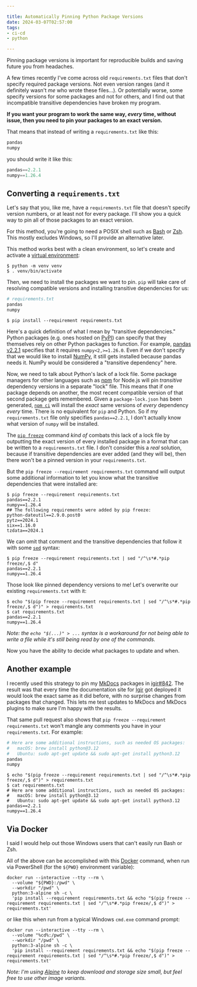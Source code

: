 ```yaml
---

title: Automatically Pinning Python Package Versions
date: 2024-03-07T02:57:00
tags:
- ci-cd
- python

---
```


Pinning package versions is important for reproducible builds and saving future you from headaches.

A few times recently I've come across old `requirements.txt` files that don't specify required package versions. Not even version ranges (and it definitely wasn't _me_ who wrote these files...). Or potentially worse, some specify versions for some packages and not for others, and I find out that incompatible transitive dependencies have broken my program.

**If you want your program to work the same way, _every_ time, without issue, then you need to pin your packages to an exact version.**

That means that instead of writing a `requirements.txt` like this:

```python
pandas
numpy
```

you should write it like this:

```python
pandas==2.2.1
numpy==1.26.4
```

## Converting a `requirements.txt`

Let's say that you, like me, have a `requirements.txt` file that doesn't specify version numbers, or at least not for every package. I'll show you a quick way to pin all of those packages to an exact version.

For this method, you're going to need a POSIX shell such as [Bash](https://www.gnu.org/software/bash/) or [Zsh](https://www.zsh.org/). This mostly excludes Windows, so I'll provide an alternative later.

This method works best with a clean environment, so let's create and activate a [virtual environment](https://docs.python.org/3/library/venv.html):

```shell
$ python -m venv venv
$ . venv/bin/activate
```

Then, we need to install the packages we want to pin. `pip` will take care of resolving compatible versions and installing transitive dependencies for us:

```python
# requirements.txt
pandas
numpy
```

```shell
$ pip install --requirement requirements.txt
```

Here's a quick definition of what I mean by "transitive dependencies." Python packages (e.g. ones hosted on [PyPI](https://pypi.org/)) can specify that they themselves rely on other Python packages to function. For example, [pandas v2.2.1](https://pypi.org/project/pandas/2.2.1/) specifies that it requires `numpy<2,>=1.26.0`. Even if we don't specify that we would like to install [NumPy](https://pypi.org/project/numpy/), it still gets installed because pandas needs it. NumPy would be considered a "transitive dependency" here.

Now, we need to talk about Python's lack of a lock file. Some package managers for other languages such as [npm](https://www.npmjs.com/) for Node.js will pin _transitive_ dependency versions in a separate "lock" file. This means that if one package depends on another, the most recent compatible version of that second package gets remembered. Given a `package-lock.json` has been generated, [`npm ci`](https://docs.npmjs.com/cli/v8/commands/npm-ci) will install the _exact_ same versions of _every_ dependency _every_ time. There is no equivalent for `pip` and Python. So if my `requirements.txt` file only specifies `pandas==2.2.1`, I don't actually know what version of `numpy` will be installed.

The [`pip freeze`](https://pip.pypa.io/en/stable/cli/pip_freeze/) command _kind of_ combats this lack of a lock file by outputting the exact version of every installed package in a format that can be written to a `requirements.txt` file. I don't consider this a _real_ solution, because if transitive dependencies are ever added (and they will be), then there won't be a pinned version in your `requirements.txt`.

But the `pip freeze --requirement requirements.txt` command will output some additional information to let you know what the transitive dependencies that were installed are:

```text
$ pip freeze --requirement requirements.txt
pandas==2.2.1
numpy==1.26.4
## The following requirements were added by pip freeze:
python-dateutil==2.9.0.post0
pytz==2024.1
six==1.16.0
tzdata==2024.1
```

We can omit that comment and the transitive dependencies that follow it with some [`sed`](https://linux.die.net/man/1/sed) syntax:

```shell
$ pip freeze --requirement requirements.txt | sed "/^\s*#.*pip freeze/,$ d"
pandas==2.2.1
numpy==1.26.4
```

Those look like pinned dependency versions to me! Let's overwrite our existing `requirements.txt` with it:

```shell
$ echo "$(pip freeze --requirement requirements.txt | sed "/^\s*#.*pip freeze/,$ d")" > requirements.txt
$ cat requirements.txt
pandas==2.2.1
numpy==1.26.4
```

_Note: the `echo "$(...)" > ...` syntax is a workaround for not being able to write a file while it's still being read by one of the commands._

Now you have the ability to decide what packages to update and when.

## Another example

I recently used this strategy to pin my [MkDocs](https://www.mkdocs.org/) packages in [igir#842](https://github.com/emmercm/igir/pull/842/files). The result was that every time the documentation site for [Igir](https://igir.io/) got deployed it would look the exact same as it did before, with no surprise changes from packages that changed. This lets me test updates to MkDocs and MkDocs plugins to make sure I'm happy with the results.

That same pull request also shows that `pip freeze --requirement requirements.txt` won't mangle any comments you have in your `requirements.txt`. For example:

```python
# Here are some additional instructions, such as needed OS packages:
#   macOS: brew install python@3.12
#   Ubuntu: sudo apt-get update && sudo apt-get install python3.12
pandas
numpy
```

```text
$ echo "$(pip freeze --requirement requirements.txt | sed "/^\s*#.*pip freeze/,$ d")" > requirements.txt
$ cat requirements.txt
# Here are some additional instructions, such as needed OS packages:
#   macOS: brew install python@3.12
#   Ubuntu: sudo apt-get update && sudo apt-get install python3.12
pandas==2.2.1
numpy==1.26.4
```

## Via Docker

I said I would help out those Windows users that can't easily run Bash or Zsh.

All of the above can be accomplished with this [Docker](https://www.docker.com/) command, when run via PowerShell (for the `${PWD}` environment variable):

```shell
docker run --interactive --tty --rm \
  --volume "${PWD}:/pwd" \
  --workdir "/pwd" \
  python:3-alpine sh -c \
  'pip install --requirement requirements.txt && echo "$(pip freeze --requirement requirements.txt | sed "/^\s*#.*pip freeze/,$ d")" > requirements.txt'
```

or like this when run from a typical Windows `cmd.exe` command prompt:

```batch
docker run --interactive --tty --rm \
  --volume "%cd%:/pwd" \
  --workdir "/pwd" \
  python:3-alpine sh -c \
  'pip install --requirement requirements.txt && echo "$(pip freeze --requirement requirements.txt | sed "/^\s*#.*pip freeze/,$ d")" > requirements.txt'
```

_Note: I'm using [Alpine](https://alpinelinux.org/) to keep download and storage size small, but feel free to use other image variants._
